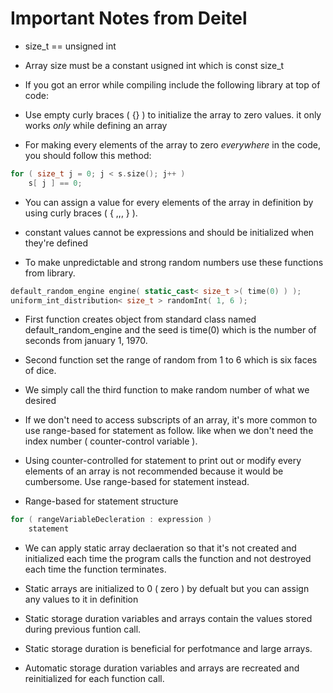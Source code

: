 # Important Notes from Deitel

* size_t == unsigned int

* Array size must be a constant usigned int which is const size_t

* If you got an error while compiling include the following library at top of code: <cstddef>

* Use empty curly braces ( {} ) to initialize the array to zero values. it only works *only* while defining an array

* For making every elements of the array to zero *everywhere* in the code, you should follow this method:
```c++
for ( size_t j = 0; j < s.size(); j++ )
	s[ j ] == 0;
```

* You can assign a value for every elements of the array in definition by using curly braces ( { ,,, } ).

* constant values cannot be expressions and should be initialized when they're defined



* To make unpredictable and strong random numbers use these functions from <random> library.
```c++
default_random_engine engine( static_cast< size_t >( time(0) ) );
uniform_int_distribution< size_t > randomInt( 1, 6 );
```

* First function creates object from standard class named  default_random_engine and the seed is time(0) which is the number of seconds from january 1, 1970.

* Second function set the range of random from 1 to 6 which is six faces of dice.

* We simply call the third function to make random number of what we desired

* If we don't need to access subscripts of an array, it's more common to use range-based for statement as follow.
like when we don't need the index number ( counter-control variable ).

* Using counter-controlled for statement to print out or modify every elements of an array is not recommended because it would be cumbersome. Use range-based for statement instead.

* Range-based for statement structure
```c++
for ( rangeVariableDecleration : expression )
	statement
```

* We can apply static array declaeration so that it's not created and initialized each time the program calls the function and not destroyed each time the function terminates.

* Static arrays are initialized to 0 ( zero ) by defualt but you can assign any values to it in definition

* Static storage duration variables and arrays contain the values stored during previous funtion call.

* Static storage duration is beneficial for perfotmance and large arrays.

* Automatic storage duration variables and arrays are recreated and reinitialized for each function call.

